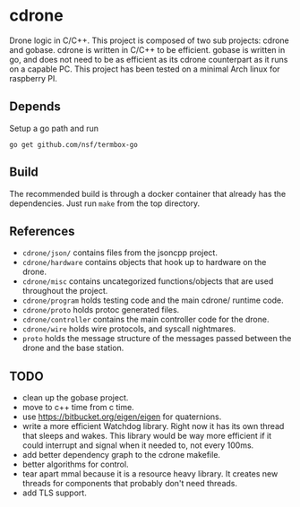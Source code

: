 # cdrone
Drone logic in C/C++. This project is composed of two sub projects: cdrone and gobase. cdrone is written in C/C++ to be efficient. gobase is written in go, and does not need to be as efficient as its cdrone counterpart as it runs on a capable PC. This project has been tested on a minimal Arch linux for raspberry PI.

## Depends
Setup a go path and run
```
go get github.com/nsf/termbox-go
```

## Build
The recommended build is through a docker container that already has the
dependencies. Just run `make` from the top directory.

## References
 * `cdrone/json/` contains files from the jsoncpp project.
 * `cdrone/hardware` contains objects that hook up to hardware on the drone.
 * `cdrone/misc` contains uncategorized functions/objects that are used
   throughout the project.
 * `cdrone/program` holds testing code and the main cdrone/ runtime code.
 * `cdrone/proto` holds protoc generated files.
 * `cdrone/controller` contains the main controller code for the drone.
 * `cdrone/wire` holds wire protocols, and syscall nightmares.
 * `proto` holds the message structure of the messages passed between the drone
   and the base station.

## TODO 
 * clean up the gobase project.
 * move to c++ time from c time.
 * use https://bitbucket.org/eigen/eigen for quaternions.
 * write a more efficient Watchdog library. Right now it has its own thread that sleeps and wakes. This library would be way more efficient if it could interrupt and signal when it needed to, not every 100ms. 
 * add better dependency graph to the cdrone makefile.
 * better algorithms for control.
 * tear apart mmal because it is a resource heavy library. It creates new
   threads for components that probably don't need threads.
 * add TLS support.
